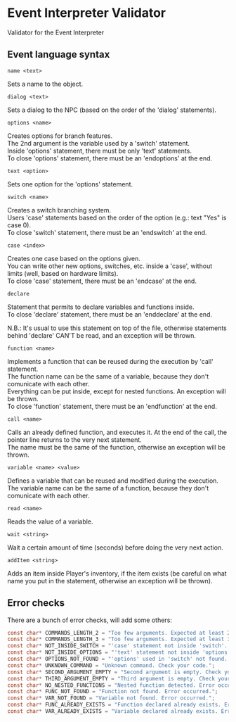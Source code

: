 # Event Interpreter Validator
Validator for the Event Interpreter

## Event language syntax

`name <text>`  

Sets a name to the object.  
  
`dialog <text>`  

Sets a dialog to the NPC (based on the order of the 'dialog' statements).  
  
`options <name>`  

Creates options for branch features.  
The 2nd argument is the variable used by a 'switch' statement.  
Inside 'options' statement, there must be only 'text' statements.  
To close 'options' statement, there must be an 'endoptions' at the end.  

`text <option>`  

Sets one option for the 'options' statement.  
  
`switch <name>`  

Creates a switch branching system.  
Users 'case' statements based on the order of the option (e.g.: text "Yes" is case 0).  
To close 'switch' statement, there must be an 'endswitch' at the end.  

`case <index>`  

Creates one case based on the options given.  
You can write other new options, switches, etc. inside a 'case', without limits (well, based on hardware limits).  
To close 'case' statement, there must be an 'endcase' at the end.  

`declare`  

Statement that permits to declare variables and functions inside.  
To close 'declare' statement, there must be an 'enddeclare' at the end.  

N.B.: It's usual to use this statement on top of the file, otherwise statements behind 'declare' CAN'T be read, and an exception will be thrown.  

`function <name>`  

Implements a function that can be reused during the execution by 'call' statement.  
The function name can be the same of a variable, because they don't comunicate with each other.  
Everything can be put inside, except for nested functions. An exception will be thrown.  
To close 'function' statement, there must be an 'endfunction' at the end.  

`call <name>`  

Calls an already defined function, and executes it. At the end of the call, the pointer line returns to the very next statement.  
The name must be the same of the function, otherwise an exception will be thrown.  

`variable <name> <value>`  

Defines a variable that can be reused and modified during the execution.  
The variable name can be the same of a function, because they don't comunicate with each other.  

`read <name>`  

Reads the value of a variable.

`wait <string>`  

Wait a certain amount of time (seconds) before doing the very next action.  
  
`addItem <string>`  

Adds an item inside Player's inventory, if the item exists (be careful on what name you put in the statement, otherwise an exception will be thrown).  

## Error checks

There are a bunch of error checks, will add some others:

```c
const char* COMMANDS_LENGTH_2 = "Too few arguments. Expected at least 2.";
const char* COMMANDS_LENGTH_3 = "Too few arguments. Expected at least 3.";
const char* NOT_INSIDE_SWITCH = "'case' statement not inside 'switch'. Error occurred.";
const char* NOT_INSIDE_OPTIONS = "'text' statement not inside 'options'. Error occurred.";
const char* OPTIONS_NOT_FOUND = "'options' used in 'switch' not found. Error occurred.";
const char* UNKNOWN_COMMAND = "Unknown command. Check your code.";
const char* SECOND_ARGUMENT_EMPTY = "Second argument is empty. Check your code.";
const char* THIRD_ARGUMENT_EMPTY = "Third argument is empty. Check your code.";
const char* NO_NESTED_FUNCTIONS = "Nested function detected. Error occurred.";
const char* FUNC_NOT_FOUND = "Function not found. Error occurred.";
const char* VAR_NOT_FOUND = "Variable not found. Error occurred.";
const char* FUNC_ALREADY_EXISTS = "Function declared already exists. Error occurred.";
const char* VAR_ALREADY_EXISTS = "Variable declared already exists. Error occurred.";
```
